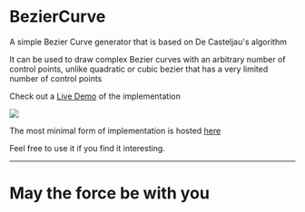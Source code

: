 # BezierCurve
A simple Bezier Curve generator that is based on De Casteljau's algorithm

It can be used to draw complex Bezier curves with an arbitrary number of control points, unlike quadratic or cubic bezier that has a very limited number of control points

Check out a [Live Demo](https://harish.tech/projects/Bezier-Curve/) of the implementation 

![](resources/action.gif)

The most minimal form of implementation is hosted [here](https://harish.tech/projects/Bezier-Curve/basic)

Feel free to use it if you find it interesting.

------
# May the force be with you

